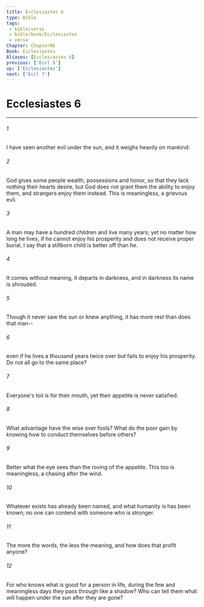 ```yaml
---
title: Ecclesiastes 6
type: Bible
tags:
 - bible/verse
 - bible/book/Ecclesiastes
 - verse
Chapter: Chapter06
Book: Ecclesiastes
Aliases: [Ecclesiastes 6]
previous: ['Eccl 5']
up: ['Ecclesiastes']
next: ['Eccl 7']
---
```

# Ecclesiastes 6

***


###### 1 
I have seen another evil under the sun, and it weighs heavily on mankind: 

###### 2 
God gives some people wealth, possessions and honor, so that they lack nothing their hearts desire, but God does not grant them the ability to enjoy them, and strangers enjoy them instead. This is meaningless, a grievous evil. 

###### 3 
A man may have a hundred children and live many years; yet no matter how long he lives, if he cannot enjoy his prosperity and does not receive proper burial, I say that a stillborn child is better off than he. 

###### 4 
It comes without meaning, it departs in darkness, and in darkness its name is shrouded. 

###### 5 
Though it never saw the sun or knew anything, it has more rest than does that man-- 

###### 6 
even if he lives a thousand years twice over but fails to enjoy his prosperity. Do not all go to the same place? 

###### 7 
Everyone's toil is for their mouth, yet their appetite is never satisfied. 

###### 8 
What advantage have the wise over fools? What do the poor gain by knowing how to conduct themselves before others? 

###### 9 
Better what the eye sees than the roving of the appetite. This too is meaningless, a chasing after the wind. 

###### 10 
Whatever exists has already been named, and what humanity is has been known; no one can contend with someone who is stronger. 

###### 11 
The more the words, the less the meaning, and how does that profit anyone? 

###### 12 
For who knows what is good for a person in life, during the few and meaningless days they pass through like a shadow? Who can tell them what will happen under the sun after they are gone? 
